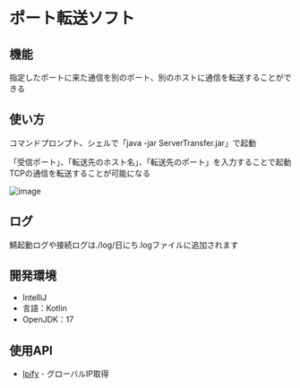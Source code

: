 # ポート転送ソフト

## 機能
指定したポートに来た通信を別のポート、別のホストに通信を転送することができる

## 使い方
コマンドプロンプト、シェルで「java -jar ServerTransfer.jar」で起動 <br>

「受信ポート」、「転送先のホスト名」、「転送先のポート」を入力することで起動<br>
TCPの通信を転送することが可能になる

![image](https://github.com/Ringoame196/ServerTransfer/assets/132573268/1c90073c-f880-4133-b505-07bedc719c07)

## ログ
鯖起動ログや接続ログは./log/日にち.logファイルに追加されます

## 開発環境
- IntelliJ
- 言語：Kotlin<br>
- OpenJDK：17

## 使用API
- [Ipify](https://api.ipify.org) - グローバルIP取得
